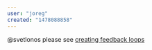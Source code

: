 ```yaml
---
user: "joreg"
created: "1478088858"
---
```


@svetlonos please see [creating feedback loops](https://betadocs.vvvv.org/using-vvvv/patching/creating-feedback-loops.html)
